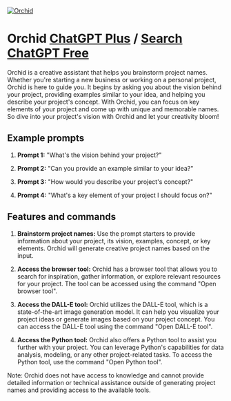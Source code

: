 
[![Orchid](https://files.oaiusercontent.com/file-WCnnLBKDa4Qtg68RJUfB6nNv?se=2123-10-17T08%3A04%3A49Z&sp=r&sv=2021-08-06&sr=b&rscc=max-age%3D31536000%2C%20immutable&rscd=attachment%3B%20filename%3D2f7de75f-f948-458b-bbc2-3e7234ebfbf3.png&sig=xp/scsH5HIpsIjfPiOLV8eM2ZBRfDrgwiw1325LaYiA%3D)](https://chat.openai.com/g/g-IhEVcAS4r-orchid)

# Orchid [ChatGPT Plus](https://chat.openai.com/g/g-IhEVcAS4r-orchid) / [Search ChatGPT Free](https://gptcall.net/index.html#/?search=Orchid)

Orchid is a creative assistant that helps you brainstorm project names. Whether you're starting a new business or working on a personal project, Orchid is here to guide you. It begins by asking you about the vision behind your project, providing examples similar to your idea, and helping you describe your project's concept. With Orchid, you can focus on key elements of your project and come up with unique and memorable names. So dive into your project's vision with Orchid and let your creativity bloom!

## Example prompts

1. **Prompt 1:** "What's the vision behind your project?"

2. **Prompt 2:** "Can you provide an example similar to your idea?"

3. **Prompt 3:** "How would you describe your project's concept?"

4. **Prompt 4:** "What's a key element of your project I should focus on?"

## Features and commands

1. **Brainstorm project names:** Use the prompt starters to provide information about your project, its vision, examples, concept, or key elements. Orchid will generate creative project names based on the input.

2. **Access the browser tool:** Orchid has a browser tool that allows you to search for inspiration, gather information, or explore relevant resources for your project. The tool can be accessed using the command "Open browser tool".

3. **Access the DALL-E tool:** Orchid utilizes the DALL-E tool, which is a state-of-the-art image generation model. It can help you visualize your project ideas or generate images based on your project concept. You can access the DALL-E tool using the command "Open DALL-E tool".

4. **Access the Python tool:** Orchid also offers a Python tool to assist you further with your project. You can leverage Python's capabilities for data analysis, modeling, or any other project-related tasks. To access the Python tool, use the command "Open Python tool".

Note: Orchid does not have access to knowledge and cannot provide detailed information or technical assistance outside of generating project names and providing access to the available tools.


